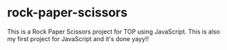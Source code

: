 # rock-paper-scissors
This is a Rock Paper Scissors project for TOP using JavaScript.
This is also my first project for JavaScript and it's done yayy!!
